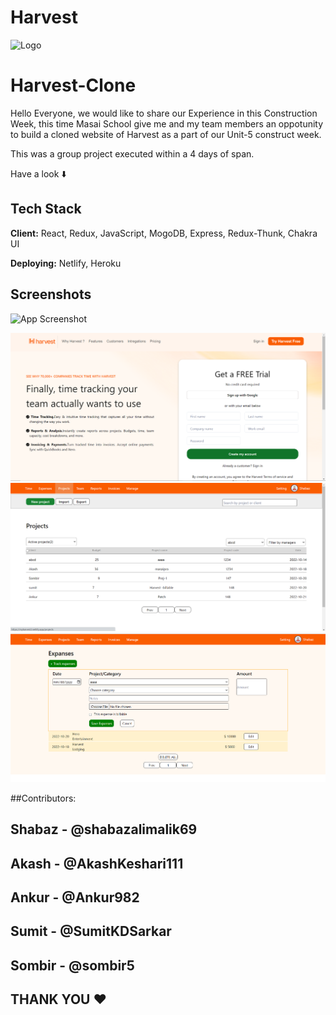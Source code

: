 # Harvest

![Logo](https://logos-world.net/wp-content/uploads/2022/04/Harvest-New-Logo.png)


# Harvest-Clone

Hello Everyone,  we would like to share our Experience in this Construction Week, this time Masai School give me and my team members an oppotunity to build a cloned website of Harvest as a part of our Unit-5 construct week.

This was a group project executed within a 4 days of span.


Have a look ⬇️



## Tech Stack

**Client:**  React, Redux, JavaScript, MogoDB, Express, Redux-Thunk, Chakra UI 

**Deploying:** Netlify, Heroku





## Screenshots

![App Screenshot](https://biz30.timedoctor.com/images/2022/04/harvest-homepage-2022-1024x522.png)

<img src="./1.png">
<img src="./2.png">
<img src="./3.png">






##Contributors:
## Shabaz  -   @shabazalimalik69
## Akash   -   @AkashKeshari111
## Ankur   -   @Ankur982
## Sumit   -   @SumitKDSarkar
## Sombir  -   @sombir5


## THANK YOU ❤️


